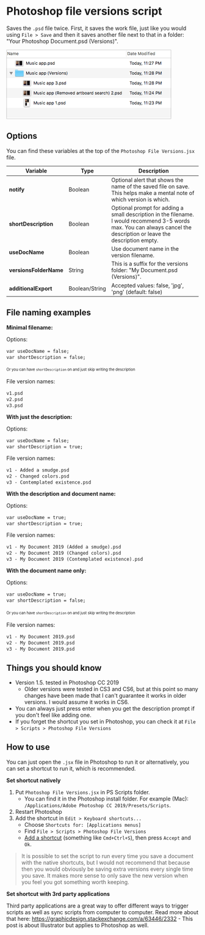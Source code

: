 # Photoshop file versions script

Saves the `.psd` file twice. First, it saves the work file, just like you would using `File > Save` and then it saves another file next to that in a folder: "Your Photoshop Document.psd (Versions)".

![Example of saved psd files](readme_img/Example.png)


## Options

You can find these variables at the top of the `Photoshop File Versions.jsx` file.

| Variable               | Type    | Description                                                                                                            |
|------------------------|---------|------------------------------------------------------------------------------------------------------------------------|
| **notify**             | Boolean | Optional alert that shows the name of the saved file on save. This helps make a mental note of which version is which. |
| **shortDescription**   | Boolean | Optional prompt for adding a small description in the filename. I would recommend 3-5 words max. You can always cancel the description or leave the description empty.                      |
| **useDocName**         | Boolean | Use document name in the version filename.                                                                            |
| **versionsFolderName** | String  | This is a suffix for the versions folder: "My Document.psd (Versions)".                                                |
| **additionalExport**   | Boolean/String| Accepted values: false, 'jpg', 'png' (default: false)

## File naming examples

**Minimal filename:**

Options: 
```
var useDocName = false;
var shortDescription = false;
````
<sup><sub>Or you can have `shortDescription` on and just skip writing the description</sub></sup>

File version names:
```
v1.psd
v2.psd
v3.psd
```

**With just the description:**

Options:
```
var useDocName = false;
var shortDescription = true;
````

File version names:
```
v1 - Added a smudge.psd
v2 - Changed colors.psd
v3 - Contemplated existence.psd
```

**With the description and document name:**

Options:
```
var useDocName = true;
var shortDescription = true;
````

File version names:
```
v1 - My Document 2019 (Added a smudge).psd
v2 - My Document 2019 (Changed colors).psd
v3 - My Document 2019 (Contemplated existence).psd
```

**With the document name only:**

Options:
```
var useDocName = true;
var shortDescription = false;
````
<sup><sub>Or you can have `shortDescription` on and just skip writing the description</sub></sup>

File version names:
```
v1 - My Document 2019.psd
v2 - My Document 2019.psd
v3 - My Document 2019.psd
```

## Things you should know

* Version 1.5. tested in Photoshop CC 2019
   * Older versions were tested in CS3 and CS6, but at this point so many changes have been made that I can't guarantee it works in older versions. I would assume it works in CS6.
* You can always just press enter when you get the description prompt if you don't feel like adding one. 
* If you forget the shortcut you set in Photoshop, you can check it at `File > Scripts > Photoshop File Versions`

## How to use

You can just open the `.jsx` file in Photoshop to run it or alternatively, you can set a shortcut to run it, which is recommended.

**Set shortcut natively**

1. Put `Photoshop File Versions.jsx` in PS Scripts folder.
   - You can find it in the Photoshop install folder. For example (Mac): `/Applications/Adobe Photoshop CC 2019/Presets/Scripts`.
2. Restart Photoshop
3. Add the shortcut in `Edit > Keyboard shortcuts...`
   * Choose `Shortcuts for: [Applications menus]`
   * Find `File > Scripts > Photoshop File Versions`
   * [Add a shortcut](readme_img/Shortcut.png) (something like `Cmd+Ctrl+S`), then press `Accept` and `Ok`.
     
> It is possible to set the script to run every time you save a document with the native shortcuts, but I would not recommend that because then you would obviously be saving extra versions every single time you save. It makes more sense to only save the new version when you feel you got something worth keeping.
     
**Set shortcut with 3rd party applications**

Third party applications are a great way to offer different ways to trigger scripts as well as sync scripts from computer to computer. Read more about that here: https://graphicdesign.stackexchange.com/a/63446/2332 - This post is about Illustrator but applies to Photoshop as well.
